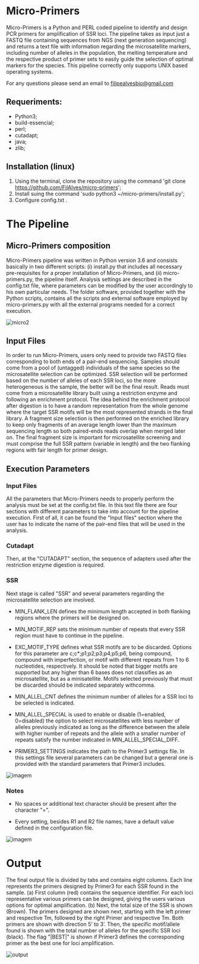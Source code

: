 # Micro-Primers
Micro-Primers is a Python and PERL coded pipeline to identify and design PCR primers for amplification of SSR loci. The pipeline takes as input just a FASTQ file containing sequences from NGS (next generation sequencing) and returns a text file with information regarding the microsatellite markers, including number of alleles in the population, the melting temperature and the respective product of primer sets to easily guide the selection of optimal markers for the species. This pipeline correctly only supports UNIX based operating systems.

For any questions please send an email to filipealvesbio@gmail.com

## Requeriments:
- Python3;
- build-essencial;
- perl;
- cutadapt;
- java;
- zlib;

## Installation (linux)

1. Using the terminal, clone the repository using the command 'git clone https://github.com/FilAlves/micro-primers';
2. Install suing the command 'sudo python3 ~/micro-primers/install.py';
3. Configure config.txt .

# The Pipeline

## Micro-Primers composition

Micro-Primers pipeline was written in Python version 3.6 and consists basically in two different scripts: (i) install.py that includes all necessary pre-requisites for a proper installation of Micro-Primers, and (ii) micro-primers.py, the pipeline itself. Analysis settings are described in the config.txt file, where parameters can be modified by the user accordingly to his own particular needs. The folder software, provided together with the Python scripts, contains all the scripts and external software employed by micro-primers.py with all the external programs needed for a correct execution.

![micro2](https://user-images.githubusercontent.com/38048444/73688620-56ae0180-46c4-11ea-8068-fe55a5e15f20.png)

## Input Files

In order to run Micro-Primers, users only need to provide two FASTQ files corresponding to both ends of a pair-end sequencing. Samples should come from a pool of (untagged) individuals of the same species so the microsatellite selection can be optimized. SSR selection will be performed based on the number of alleles of each SSR loci, so the more heterogeneous is the sample, the better will be the final result. Reads must come from a microsatellite library built using a restriction enzyme and following an enrichment protocol. The idea behind the enrichment protocol after digestion is to have a random representation from the whole genome where the target SSR motifs will be the most represented strands in the final library. A fragment size selection is then performed on the enriched library to keep only fragments of an average length lower than the maximum sequencing length so both paired-ends reads overlap when merged later on. The final fragment size is important for microsatellite screening and must comprise the full SSR pattern (variable in length) and the two flanking regions with fair length for primer design.

## Execution Parameters

### Input Files
All the parameters that Micro-Primers needs to properly perform the analysis must be set at the config.txt file. In this text file there are four sections with different parameters to take into account for the pipeline execution. First of all, it can be found the "Input files" section where the user has to indicate the name of the pair-end files that will be used in the analysis. 


### Cutadapt
Then, at the "CUTADAPT" section, the sequence of adapters used after the restriction enzyme digestion is required.

### SSR
Next stage is called "SSR" and several parameters regarding the microsatellite selection are involved. 

- MIN_FLANK_LEN defines the minimum length accepted in both flanking regions where the primers will be designed on. 

- MIN_MOTIF_REP sets the minimum number of repeats that every SSR region must have to continue in the pipeline. 

- EXC_MOTIF_TYPE defines what SSR motifs are to be discarded. Options for this parameter are c;c*;p1;p2;p3;p4;p5;p6, being compound, compound with imperfection, or motif with different repeats from 1 to 6 nucleotides, respectively. It should be noted that bigger motifs are supported but any higher than 6 bases does not classifies as an microsatellite, but as a minisatellite. Motifs selected previously that must be discarded should be indicated separately withcomma. 

- MIN_ALLEL_CNT defines the minimum number of alleles for a SSR loci to be selected is indicated. 

- MIN_ALLEL_SPECIAL is used to enable or disable (1=enabled, 0=disabled) the option to select microsatellites with less number of alleles previously indicated as long as the difference between the allele with higher number of repeats and the allele with a smaller number of repeats satisfy the number indicated in MIN_ALLEL_SPECIAL_DIFF. 

- PRIMER3_SETTINGS indicates the path to the Primer3 settings file. In this settings file several parameters can be changed but a general one is provided with the standard parameters that Primer3 includes.

![imagem](https://user-images.githubusercontent.com/38048444/73688787-af7d9a00-46c4-11ea-8192-49f8cf4f0f98.png)

### Notes 
- No spaces or additional text character should be present after the character "=". 

- Every setting, besides R1 and R2 file names, have a default value defined in the configuration file.

![imagem](https://user-images.githubusercontent.com/38048444/73688787-af7d9a00-46c4-11ea-8192-49f8cf4f0f98.png)

# Output

The final output file is divided by tabs and contains eight columns. Each line represents the primers designed by Primer3 for each SSR found in the sample. (a) First column (red) contains the sequence identifier. For each loci representative various primers can be designed, giving the users various options for optimal amplification. (b) Next, the total size of the SSR is shown (Brown). The primers designed are shown next, starting with the left primer and respective Tm, followed by the right Primer and respective Tm. Both primers are shown with direction 5’ to 3’. Then, the specific motif/allele found is shown with the total number of alleles for the specific SSR loci (black). The flag "|BEST|" is shown if Primer3 defines the corresponding primer as the best one for loci amplification.

![output](https://user-images.githubusercontent.com/38048444/73688993-24e96a80-46c5-11ea-8808-98fe0d5afb44.png)

